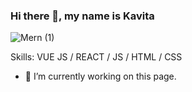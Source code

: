 
### Hi there 👋, my name is Kavita

![Mern (1)](https://user-images.githubusercontent.com/112702345/210632437-326e037d-9a75-46ed-8ade-6d49a76e2149.png)



Skills: VUE JS / REACT / JS / HTML / CSS

- 🔭 I’m currently working on this page. 





